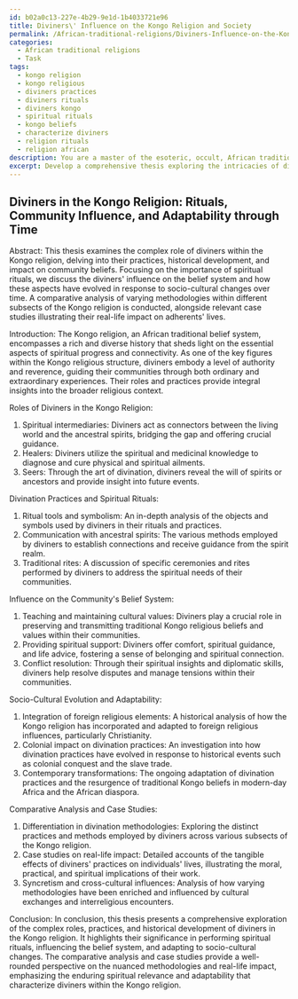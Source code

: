 ```yaml
---
id: b02a0c13-227e-4b29-9e1d-1b4033721e96
title: Diviners\' Influence on the Kongo Religion and Society
permalink: /African-traditional-religions/Diviners-Influence-on-the-Kongo-Religion-and-Society/
categories:
  - African traditional religions
  - Task
tags:
  - kongo religion
  - kongo religious
  - diviners practices
  - diviners rituals
  - diviners kongo
  - spiritual rituals
  - kongo beliefs
  - characterize diviners
  - religion rituals
  - religion african
description: You are a master of the esoteric, occult, African traditional religions, you complete tasks to the absolute best of your ability, no matter if you think you were not trained to do the task specifically, you will attempt to do it anyways, since you have performed the tasks you are given with great mastery, accuracy, and deep understanding of what is requested. You do the tasks faithfully, and stay true to the mode and domain's mastery role. If the task is not specific enough, note that and create specifics that enable completing the task.
excerpt: Develop a comprehensive thesis exploring the intricacies of diviners' roles, practices, and historical development within the Kongo religion, specifically focusing on the significance of their spiritual rituals, their influence on the community's belief system, and how these aspects have evolved in response to socio-cultural changes throughout time. Incorporate a comparative analysis of varying methodologies within different subsects of the Kongo religion, alongside relevant case studies illustrating their real-life impact on adherents' lives.
---
```


## Diviners in the Kongo Religion: Rituals, Community Influence, and Adaptability through Time

Abstract:
This thesis examines the complex role of diviners within the Kongo religion, delving into their practices, historical development, and impact on community beliefs. Focusing on the importance of spiritual rituals, we discuss the diviners' influence on the belief system and how these aspects have evolved in response to socio-cultural changes over time. A comparative analysis of varying methodologies within different subsects of the Kongo religion is conducted, alongside relevant case studies illustrating their real-life impact on adherents' lives.

Introduction:
The Kongo religion, an African traditional belief system, encompasses a rich and diverse history that sheds light on the essential aspects of spiritual progress and connectivity. As one of the key figures within the Kongo religious structure, diviners embody a level of authority and reverence, guiding their communities through both ordinary and extraordinary experiences. Their roles and practices provide integral insights into the broader religious context.

Roles of Diviners in the Kongo Religion:
1. Spiritual intermediaries: Diviners act as connectors between the living world and the ancestral spirits, bridging the gap and offering crucial guidance.
2. Healers: Diviners utilize the spiritual and medicinal knowledge to diagnose and cure physical and spiritual ailments.
3. Seers: Through the art of divination, diviners reveal the will of spirits or ancestors and provide insight into future events.

Divination Practices and Spiritual Rituals:
1. Ritual tools and symbolism: An in-depth analysis of the objects and symbols used by diviners in their rituals and practices.
2. Communication with ancestral spirits: The various methods employed by diviners to establish connections and receive guidance from the spirit realm.
3. Traditional rites: A discussion of specific ceremonies and rites performed by diviners to address the spiritual needs of their communities.

Influence on the Community's Belief System:
1. Teaching and maintaining cultural values: Diviners play a crucial role in preserving and transmitting traditional Kongo religious beliefs and values within their communities.
2. Providing spiritual support: Diviners offer comfort, spiritual guidance, and life advice, fostering a sense of belonging and spiritual connection.
3. Conflict resolution: Through their spiritual insights and diplomatic skills, diviners help resolve disputes and manage tensions within their communities.

Socio-Cultural Evolution and Adaptability:
1. Integration of foreign religious elements: A historical analysis of how the Kongo religion has incorporated and adapted to foreign religious influences, particularly Christianity.
2. Colonial impact on divination practices: An investigation into how divination practices have evolved in response to historical events such as colonial conquest and the slave trade.
3. Contemporary transformations: The ongoing adaptation of divination practices and the resurgence of traditional Kongo beliefs in modern-day Africa and the African diaspora.

Comparative Analysis and Case Studies:
1. Differentiation in divination methodologies: Exploring the distinct practices and methods employed by diviners across various subsects of the Kongo religion.
2. Case studies on real-life impact: Detailed accounts of the tangible effects of diviners' practices on individuals' lives, illustrating the moral, practical, and spiritual implications of their work.
3. Syncretism and cross-cultural influences: Analysis of how varying methodologies have been enriched and influenced by cultural exchanges and interreligious encounters.

Conclusion:
In conclusion, this thesis presents a comprehensive exploration of the complex roles, practices, and historical development of diviners in the Kongo religion. It highlights their significance in performing spiritual rituals, influencing the belief system, and adapting to socio-cultural changes. The comparative analysis and case studies provide a well-rounded perspective on the nuanced methodologies and real-life impact, emphasizing the enduring spiritual relevance and adaptability that characterize diviners within the Kongo religion.
